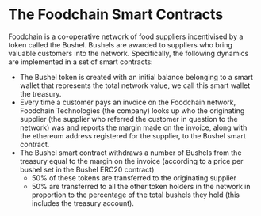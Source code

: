 # The Foodchain Smart Contracts

Foodchain is a co-operative network of food suppliers incentivised by a token called the Bushel. Bushels are awarded to suppliers who bring valuable customers into the network. Specifically, the following dynamics are implemented in a set of smart contracts:

- The Bushel token is created with an initial balance belonging to a smart wallet that represents the total network value, we call this smart wallet the treasury.
- Every time a customer pays an invoice on the Foodchain network, Foodchain Technologies (the company) looks up who the originating supplier (the supplier who referred the customer in question to the network) was and reports the margin made on the invoice, along with the ethereum address registered for the supplier, to the Bushel smart contract.
- The Bushel smart contract withdraws a number of Bushels from the treasury equal to the margin on the invoice (according to a price per bushel set in the Bushel ERC20 contract)
    - 50% of these tokens are transferred to the originating supplier
    - 50% are transferred to all the other token holders in the network in proportion to the percentage of the total bushels they hold (this includes the treasury account).
